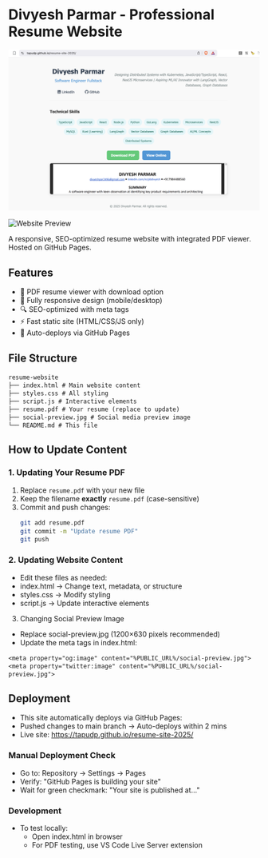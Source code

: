 # Divyesh Parmar - Professional Resume Website

![alt text](image.png)

![Website Preview](https://tapudp.github.io/resume-site-2025/)

A responsive, SEO-optimized resume website with integrated PDF viewer. Hosted on GitHub Pages.

## Features
- 📄 PDF resume viewer with download option
- 📱 Fully responsive design (mobile/desktop)
- 🔍 SEO-optimized with meta tags
- ⚡ Fast static site (HTML/CSS/JS only)
- 🔄 Auto-deploys via GitHub Pages

## File Structure
```
resume-website
├── index.html # Main website content
├── styles.css # All styling
├── script.js # Interactive elements
├── resume.pdf # Your resume (replace to update)
├── social-preview.jpg # Social media preview image
└── README.md # This file
```

## How to Update Content

### 1. Updating Your Resume PDF
1. Replace `resume.pdf` with your new file
2. Keep the filename **exactly** `resume.pdf` (case-sensitive)
3. Commit and push changes:
   ```bash
   git add resume.pdf
   git commit -m "Update resume PDF"
   git push

### 2. Updating Website Content
- Edit these files as needed:
- index.html → Change text, metadata, or structure
- styles.css → Modify styling
- script.js → Update interactive elements

3. Changing Social Preview Image
- Replace social-preview.jpg (1200×630 pixels recommended)
- Update the meta tags in index.html:
```
<meta property="og:image" content="%PUBLIC_URL%/social-preview.jpg">
<meta property="twitter:image" content="%PUBLIC_URL%/social-preview.jpg">
```

## Deployment
- This site automatically deploys via GitHub Pages:
- Pushed changes to main branch → Auto-deploys within 2 mins
- Live site: https://tapudp.github.io/resume-site-2025/

### Manual Deployment Check
- Go to: Repository → Settings → Pages
- Verify: "GitHub Pages is building your site"
- Wait for green checkmark: "Your site is published at..."

### Development
- To test locally:
    - Open index.html in browser
    - For PDF testing, use VS Code Live Server extension